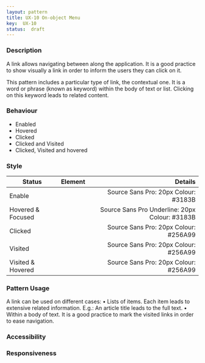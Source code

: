 ```yaml
---
layout: pattern
title: UX-10 On-object Menu
key:  UX-10
status:  draft 
---
```



### Description
A link allows navigating between along the application. It is a good practice to show visually a link in order to inform the users they can click on it. 

This pattern includes a particular type of link, the contextual one. It is a word or phrase (known as keyword) within the body of text or list. Clicking on this keyword leads to related content.  

### Behaviour

- Enabled
- Hovered
- Clicked
- Clicked and Visited
- Clicked, Visited and hovered

### Style

| Status                | Element           | Details                                 |
| --------------------- |:-----------------:| ---------------------------------------:|
|Enable                 |                   | Source Sans Pro: 20px   Colour: #3183B  |
| Hovered & Focused     |                   | Source Sans Pro Underline: 20px   Colour: #3183B |
| Clicked               |                   | Source Sans Pro: 20px   Colour: #256A99 |
| Visited               |                   | Source Sans Pro: 20px   Colour: #256A99 |
| Visited & Hovered     |                   | Source Sans Pro: 20px   Colour: #256A99 |


### Pattern Usage
A link can be used on different cases:
•	Lists of items. Each item leads to extensive related information. E.g.: An article title leads to the full text. 
•	Within a body of text. 
It is a good practice to mark the visited links in order to ease navigation.  

### Accessibility

### Responsiveness
